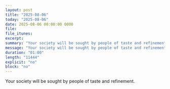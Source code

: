 ```yaml
---
layout: post
title: "2025-08-06"
today: "2025-08-06"
date: 2025-08-06 00:00:00 0000
file:
file_itunes:
excerpt:
summary: "Your society will be sought by people of taste and refinement."
message: "Your society will be sought by people of taste and refinement."
duration: "01:00"
length: "11444"
explicit: "no"
block: "no"
---
```

Your society will be sought by people of taste and refinement.

